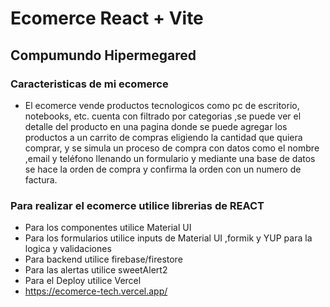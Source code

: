 # Ecomerce React + Vite 
## Compumundo Hipermegared

### Caracteristicas de mi ecomerce
- El ecomerce vende productos tecnologicos como pc de escritorio, notebooks, etc.
cuenta con filtrado por categorias ,se puede ver el detalle del producto en una pagina donde se puede agregar los productos a un carrito de compras eligiendo la cantidad que quiera comprar, y se simula un proceso de compra con datos como el nombre ,email y teléfono llenando un formulario y mediante una base de datos se hace la orden de compra y confirma la orden con un numero de factura.

### Para realizar el ecomerce utilice librerias de REACT 

- Para los componentes utilice Material UI
- Para los formularios utilice inputs de Material UI ,formik y YUP para la logica y validaciones 
- Para backend utilice firebase/firestore
- Para las alertas utilice sweetAlert2
- Para el Deploy utilice Vercel
-  https://ecomerce-tech.vercel.app/

